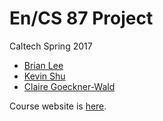 # En/CS 87 Project
Caltech Spring 2017

* [Brian Lee](https://github.com/brian112358)
* [Kevin Shu](https://github.com/ootks)
* [Claire Goeckner-Wald](http://claire.work/)

Course website is [here](http://eranhadas.com/87/).
